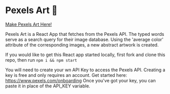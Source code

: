 # Pexels Art 🎨

[Make Pexels Art Here!](https://pexel-art.netlify.app/)

Pexels Art is a React App that fetches from the Pexels API. The typed words serve as a search query for their image database. Using the 'average color' attribute of the corresponding images, a new abstract artwork is created. 

If you would like to get this React app started locally, first fork and clone this repo, then run `npm i && npm start`

You will need to create your wn API Key to access the Pexels API. Creating a key is free and only requires an account. Get started here: https://www.pexels.com/onboarding Once you've got your key, you can paste it in place of the API_KEY variable.
